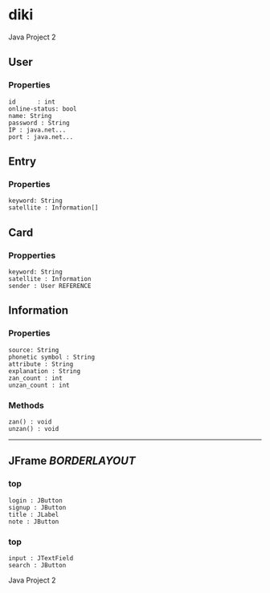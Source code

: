 diki
====

Java Project 2

## User
### Properties
```
id		: int
online-status: bool
name: String
password : String
IP : java.net...
port : java.net...
```

## Entry
### Properties
```
keyword: String
satellite : Information[]
```

## Card
### Propperties
```
keyword: String
satellite : Information
sender : User REFERENCE
```

## Information
### Properties
```
source: String
phonetic symbol : String
attribute : String
explanation : String
zan_count : int
unzan_count : int
```

### Methods
```
zan() : void
unzan() : void
```

---

## JFrame *BORDERLAYOUT*
### top
```
login : JButton
signup : JButton
title : JLabel
note : JButton
```
### top
```
input : JTextField
search : JButton
```

Java Project 2
